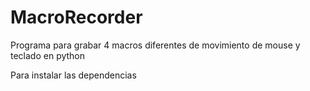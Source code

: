 # MacroRecorder

Programa para grabar 4 macros diferentes de movimiento de mouse y teclado en python

Para instalar las dependencias 
